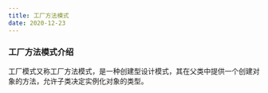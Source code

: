```yaml
---
title: 工厂方法模式
date: 2020-12-23
---
```


### 工厂方法模式介绍

工厂模式又称工厂方法模式，是一种创建型设计模式，其在父类中提供一个创建对象的方法，允许子类决定实例化对象的类型。